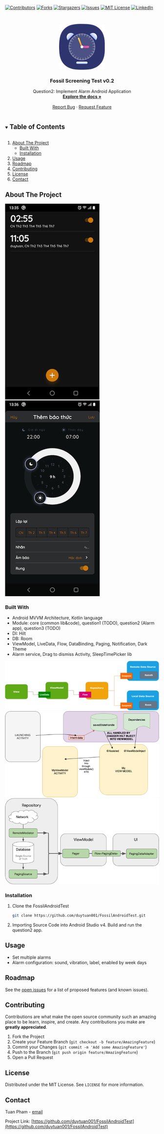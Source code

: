 <!-- PROJECT SHIELDS -->
<!--
*** I'm using markdown "reference style" links for readability.
*** Reference links are enclosed in brackets [ ] instead of parentheses ( ).
*** See the bottom of this document for the declaration of the reference variables
*** for contributors-url, forks-url, etc. This is an optional, concise syntax you may use.
*** https://www.markdownguide.org/basic-syntax/#reference-style-links
-->
[![Contributors][contributors-shield]][contributors-url]
[![Forks][forks-shield]][forks-url]
[![Stargazers][stars-shield]][stars-url]
[![Issues][issues-shield]][issues-url]
[![MIT License][license-shield]][license-url]
[![LinkedIn][linkedin-shield]][linkedin-url]


<!-- PROJECT LOGO -->
<br />
<p align="center">
  <a href="https://github.com/duytuan001/FossilAndroidTest">
    <img src="question2/src/main/res/drawable/img_logo.png" alt="Logo" width="150" height="150">
  </a>

  <h3 align="center">Fossil Screening Test v0.2</h3>

  <p align="center">
    Question2: Implement Alarm Android Application
    <br />
    <a href="https://github.com/duytuan001/FossilAndroidTest"><strong>Explore the docs »</strong></a>
    <br />
    <br />
    <a href="https://github.com/duytuan001/FossilAndroidTest/issues">Report Bug</a>
    ·
    <a href="https://github.com/duytuan001/FossilAndroidTest/issues">Request Feature</a>
  </p>
</p>



<!-- TABLE OF CONTENTS -->
<details open="open">
  <summary><h2 style="display: inline-block">Table of Contents</h2></summary>
  <ol>
    <li>
      <a href="#about-the-project">About The Project</a>
      <ul>
        <li><a href="#built-with">Built With</a></li>
        <li><a href="#installation">Installation</a></li>
      </ul>
    </li>
    <li><a href="#usage">Usage</a></li>
    <li><a href="#roadmap">Roadmap</a></li>
    <li><a href="#contributing">Contributing</a></li>
    <li><a href="#license">License</a></li>
    <li><a href="#contact">Contact</a></li>
  </ol>
</details>



<!-- ABOUT THE PROJECT -->
## About The Project

[![Product Name Screen Shot][product-screenshot-home]](https://example.com)[![Product Name Screen Shot][product-screenshot-detail]](https://example.com)

### Built With

* Android MVVM Architecture, Kotlin language
* Module: core (common lib&code), question1 (TODO), question2 (Alarm app), question3 (TODO)
* DI: Hilt
* DB: Room
* ViewModel, LiveData, Flow, DataBinding, Paging, Notification, Dark Theme
* Alarm service, Drag to dismiss Activity, SleepTimePicker lib

<img src="screenshots/mvvm_architecture.png" alt="MVVM">
<img src="screenshots/viewmodel_hilt.png" alt="ViewModel">
<img src="screenshots/paging3-layered-architecture.png" alt="paging">


### Installation

1. Clone the FossilAndroidTest
   ```sh
   git clone https://github.com/duytuan001/FossilAndroidTest.git
   ```
2. Importing Source Code into Android Studio v4. Build and run the question2 app.



<!-- USAGE EXAMPLES -->
## Usage
* Set multiple alarms
* Alarm configuration: sound, vibration, label, enabled by week days


<!-- ROADMAP -->
## Roadmap

See the [open issues](https://github.com/duytuan001/FossilAndroidTest/issues) for a list of proposed features (and known issues).



<!-- CONTRIBUTING -->
## Contributing

Contributions are what make the open source community such an amazing place to be learn, inspire, and create. Any contributions you make are **greatly appreciated**.

1. Fork the Project
2. Create your Feature Branch (`git checkout -b feature/AmazingFeature`)
3. Commit your Changes (`git commit -m 'Add some AmazingFeature'`)
4. Push to the Branch (`git push origin feature/AmazingFeature`)
5. Open a Pull Request



<!-- LICENSE -->
## License

Distributed under the MIT License. See `LICENSE` for more information.



<!-- CONTACT -->
## Contact

Tuan Pham - [email](mailto:duytuan.bkit@gmail.com)

Project Link: [https://github.com/duytuan001/FossilAndroidTest](https://github.com/duytuan001/FossilAndroidTest)




<!-- MARKDOWN LINKS & IMAGES -->
<!-- https://www.markdownguide.org/basic-syntax/#reference-style-links -->
[contributors-shield]: https://img.shields.io/github/contributors/duytuan001/FossilAndroidTest.svg?style=for-the-badge
[contributors-url]: https://github.com/duytuan001/FossilAndroidTest/graphs/contributors
[forks-shield]: https://img.shields.io/github/forks/duytuan001/FossilAndroidTest.svg?style=for-the-badge
[forks-url]: https://github.com/duytuan001/FossilAndroidTest/network/members
[stars-shield]: https://img.shields.io/github/stars/duytuan001/FossilAndroidTest.svg?style=for-the-badge
[stars-url]: https://github.com/duytuan001/FossilAndroidTest/stargazers
[issues-shield]: https://img.shields.io/github/issues/duytuan001/FossilAndroidTest.svg?style=for-the-badge
[issues-url]: https://github.com/duytuan001/FossilAndroidTest/issues
[license-shield]: https://img.shields.io/github/license/duytuan001/FossilAndroidTest.svg?style=for-the-badge
[license-url]: https://github.com/duytuan001/FossilAndroidTest/blob/master/LICENSE.txt
[linkedin-shield]: https://img.shields.io/badge/-LinkedIn-black.svg?style=for-the-badge&logo=linkedin&colorB=555
[linkedin-url]: https://linkedin.com/in/duytuan001
[product-screenshot-home]: screenshots/home.png
[product-screenshot-detail]: screenshots/detail.png
